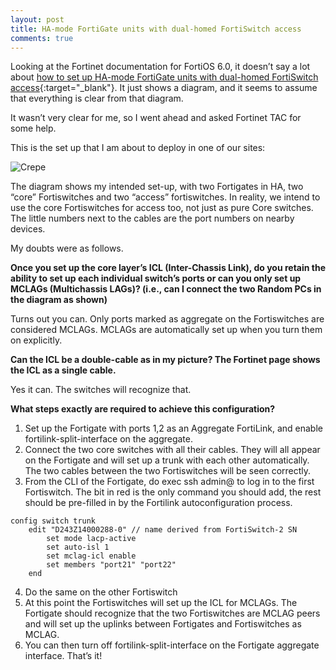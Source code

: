 ```yaml
---
layout: post
title: HA-mode FortiGate units with dual-homed FortiSwitch access
comments: true
---
```


Looking at the Fortinet documentation for FortiOS 6.0, it doesn’t say a lot about [how to set up HA-mode FortiGate units with dual-homed FortiSwitch access](https://help.fortinet.com/fos60hlp/60/Content/FortiOS/fortigate-managing-fortiswitch/Stacking.htm#HA-mode5){:target="_blank"}. It just shows a diagram, and it seems to assume that everything is clear from that diagram.

It wasn’t very clear for me, so I went ahead and asked Fortinet TAC for some help.

This is the set up that I am about to deploy in one of our sites:

![Crepe](https://s3-media3.fl.yelpcdn.com/bphoto/cQ1Yoa75m2yUFFbY2xwuqw/348s.jpg)

The diagram shows my intended set-up, with two Fortigates in HA, two “core” Fortiswitches and two “access” fortiswitches. In reality, we intend to use the core Fortiswitches for access too, not just as pure Core switches. The little numbers next to the cables are the port numbers on nearby devices.

My doubts were as follows.

**Once you set up the core layer’s ICL (Inter-Chassis Link), do you retain the ability to set up each individual switch’s ports or can you only set up MCLAGs (Multichassis LAGs)? (i.e., can I connect the two Random PCs in the diagram as shown)**

Turns out you can. Only ports marked as aggregate on the Fortiswitches are considered MCLAGs.
MCLAGs are automatically set up when you turn them on explicitly.

**Can the ICL be a double-cable as in my picture? The Fortinet page shows the ICL as a single cable.**

Yes it can. The switches will recognize that.

**What steps exactly are required to achieve this configuration?**

1. Set up the Fortigate with ports 1,2 as an Aggregate FortiLink, and enable fortilink-split-interface on the aggregate.
2. Connect the two core switches with all their cables. They will all appear on the Fortigate and will set up a trunk with each other automatically. The two cables between the two Fortiswitches will be seen correctly.
3. From the CLI of the Fortigate, do exec ssh admin@<FSW-IP> to log in to the first Fortiswitch. The bit in red is the only command you should add, the rest should be pre-filled in by the Fortilink autoconfiguration process.
``` linenums="1" hl_lines="5"
config switch trunk
    edit "D243Z14000288-0" // name derived from FortiSwitch-2 SN
        set mode lacp-active
        set auto-isl 1
        set mclag-icl enable
        set members "port21" "port22"             
    end
```
4. Do the same on the other Fortiswitch
5. At this point the Fortiswitches will set up the ICL for MCLAGs. The Fortigate should recognize that the two Fortiswitches are MCLAG peers and will set up the uplinks between Fortigates and Fortiswitches as MCLAG.
6. You can then turn off fortilink-split-interface on the Fortigate aggregate interface.
That’s it!
